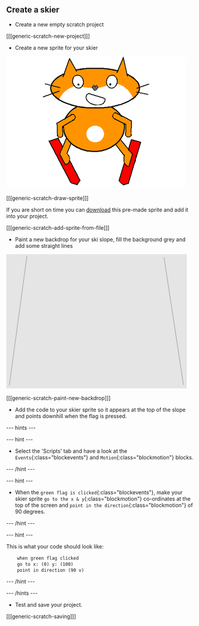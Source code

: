 ## Create a skier

+ Create a new empty scratch project

[[[generic-scratch-new-project]]]

+ Create a new sprite for your skier

![skier sprite](images/skier_sprite.png)

[[[generic-scratch-draw-sprite]]]

If you are short on time you can [download](resources/skiing_cat.sprite2) this pre-made sprite and add it into your project.

[[[generic-scratch-add-sprite-from-file]]]

+ Paint a new backdrop for your ski slope, fill the background grey and add some straight lines

![ski slope backdrop](images/backdrop.png)

[[[generic-scratch-paint-new-backdrop]]]

+ Add the code to your skier sprite so it appears at the top of the slope and points downhill when the flag is pressed.

--- hints ---

--- hint ---

+ Select the 'Scripts' tab and have a look at the `Events`{:class="blockevents"} and `Motion`{:class="blockmotion"} blocks.

--- /hint ---

--- hint ---

+ When the `green flag is clicked`{:class="blockevents"}, make your skier sprite `go to the x & y`{:class="blockmotion"} co-ordinates at the top of the screen and `point in the direction`{:class="blockmotion"} of 90 degrees.

--- /hint ---

--- hint ---

This is what your code should look like:

```blocks
	when green flag clicked
	go to x: (0) y: (100)
	point in direction (90 v)
```

--- /hint ---

--- /hints ---

+ Test and save your project.

[[[generic-scratch-saving]]]

